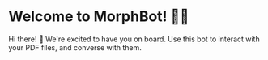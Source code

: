 # Welcome to MorphBot! 🤖🚀

Hi there! 👋 We're excited to have you on board.
Use this bot to interact with your PDF files, and converse with them.